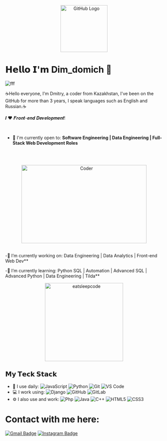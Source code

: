 <div align="center">
<img src="https://github.com/raghavk16/raghavk16/blob/master/octo.gif?raw=true" alt="GitHub Logo" width="150" height="150" />
</div>

#  𝗛𝗲𝗹𝗹𝗼 𝗜'𝗺 Dim_domich 🌵
![fff](https://cdn.dribbble.com/users/219482/screenshots/14676444/media/28fa0b64b0454de0d0664e364e4f95fc.gif)

☕️Hello everyone, I'm Dmitry, a coder from Kazakhstan, I've been on the GitHub for more than 3 years, I speak languages ​​such as English and Russian.☕️


𝑰 ❤️ 𝑭𝒓𝒐𝒏𝒕-𝒆𝒏𝒅 𝑫𝒆𝒗𝒆𝒍𝒐𝒑𝒎𝒆𝒏𝒕!


<br/>

- 🙌 I'm currently open to: **Software Engineering | Data Engineering | Full-Stack Web Development Roles**

<br/><br/>

<div align="center">
<img src="https://github.com/raghavk16/raghavk16/blob/master/coderman.gif?raw=true" alt="Coder" width="400" height="250" />
</div>
<br/>

-🔭 I’m currently working on: Data Engineering | Data Analytics | Front-end Web Dev**

-🌱 I’m currently learning: Python SQL | Automation | Advanced SQL | Advanced Python | Data Engineering | Tilda**


<div align="center">
<img src="https://raw.githubusercontent.com/raghavk16/raghavk16/master/giphy.webp" alt="eatsleepcode" width="250" height="250" />
</div>


## 𝗠𝘆 𝗧𝗲𝗰𝗸 𝗦𝘁𝗮𝗰𝗸

- 🚀 I use daily:
![JavaScript](https://img.shields.io/badge/-JavaScript-%23F7DF1C?style=flat-square&logo=javascript&logoColor=000000&labelColor=%23F7DF1C&color=%23FFCE5A)
  ![Python](https://img.shields.io/badge/-Python-8fcfd1?style=plastic&logo=Python)
  ![Git](https://img.shields.io/badge/-Git-black?style=plastic&logo=git)
  ![VS Code](https://img.shields.io/badge/-VSCode-%23007ACC?style=flat-square&logo=visual-studio-code)
- 💻 I work using:
  ![Django](https://img.shields.io/badge/-Django-092E20?style=plastic&logo=Django)
  ![GitHub](https://img.shields.io/badge/-GitHub-181717?style=plastic&logo=github)
  ![GitLab](https://img.shields.io/badge/-GitLab-FCA121?style=plastic&logo=gitlab)
- ⚙️ I also use and work: ![Php](https://img.shields.io/badge/-php-394989?style=plastic&logo=php) ![Java](https://img.shields.io/badge/-java-3f4441?style=plastic&logo=java) ![C++](https://img.shields.io/badge/-C++-00599C?style=plastic&logo=c)
  ![HTML5](https://img.shields.io/badge/-HTML5-E34F26?style=plastic&logo=html5&logoColor=white)
  ![CSS3](https://img.shields.io/badge/-CSS3-1572B6?style=plastic&logo=css3)

# Contact with me here:
[![Gmail Badge](https://img.shields.io/badge/-dmitri83ch@gmail.com-c14438?style=plastic&logo=Gmail&logoColor=white&link=mailto:dmitri83ch@gmail.com)](mailto:dmitri83ch@gmail.com)
[![Instagram Badge](https://img.shields.io/badge/-dim_domich-purple?style=plastic&logo=instagram&logoColor=white&link=https://www.instagram.com/dim_domich/?next=%2F)](https://www.instagram.com/dim_domich/?next=%2F)
